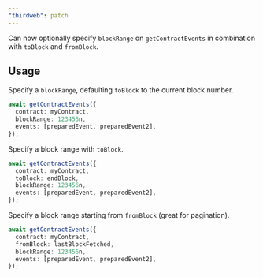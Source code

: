 ```yaml
---
"thirdweb": patch
---
```


Can now optionally specify `blockRange` on `getContractEvents` in combination with `toBlock` and `fromBlock`.

## Usage

Specify a `blockRange`, defaulting `toBlock` to the current block number.

```ts
await getContractEvents({
  contract: myContract,
  blockRange: 123456n,
  events: [preparedEvent, preparedEvent2],
});
```

Specify a block range with `toBlock`.

```ts
await getContractEvents({
  contract: myContract,
  toBlock: endBlock,
  blockRange: 123456n,
  events: [preparedEvent, preparedEvent2],
});
```

Specify a block range starting from `fromBlock` (great for pagination).

```ts
await getContractEvents({
  contract: myContract,
  fromBlock: lastBlockFetched,
  blockRange: 123456n,
  events: [preparedEvent, preparedEvent2],
});
```

